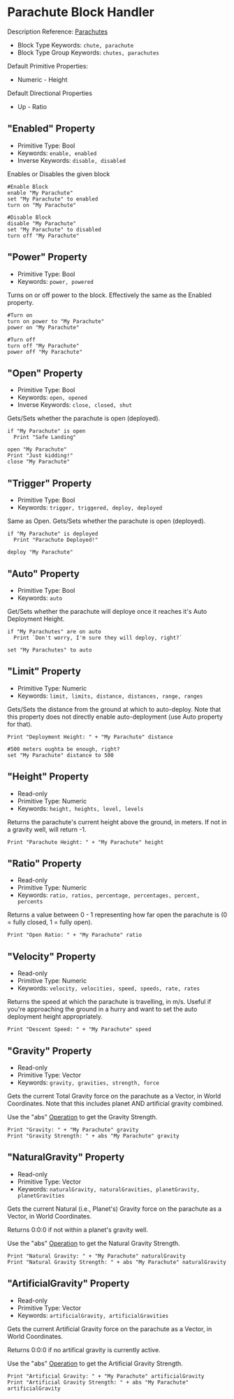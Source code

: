 ﻿# Parachute Block Handler
Description
Reference: [Parachutes](https://spaceengineers.merlinofmines.com/EasyCommands/blockHandlers/beacon "Parachutes")

* Block Type Keywords: ```chute, parachute```
* Block Type Group Keywords: ```chutes, parachutes```

Default Primitive Properties:
* Numeric - Height

Default Directional Properties
* Up - Ratio

## "Enabled" Property
* Primitive Type: Bool
* Keywords: ```enable, enabled```
* Inverse Keywords: ```disable, disabled```

Enables or Disables the given block

```
#Enable Block
enable "My Parachute"
set "My Parachute" to enabled
turn on "My Parachute"

#Disable Block
disable "My Parachute"
set "My Parachute" to disabled
turn off "My Parachute"
```

## "Power" Property
* Primitive Type: Bool
* Keywords: ```power, powered```

Turns on or off power to the block.  Effectively the same as the Enabled property.

```
#Turn on
turn on power to "My Parachute"
power on "My Parachute"

#Turn off
turn off "My Parachute"
power off "My Parachute"
```

## "Open" Property
* Primitive Type: Bool
* Keywords: ```open, opened```
* Inverse Keywords: ```close, closed, shut```

Gets/Sets whether the parachute is open (deployed).

```
if "My Parachute" is open
  Print "Safe Landing"

open "My Parachute"
Print "Just kidding!"
close "My Parachute"
```

## "Trigger" Property
* Primitive Type: Bool
* Keywords: ```trigger, triggered, deploy, deployed```

Same as Open.  Gets/Sets whether the parachute is open (deployed).

```
if "My Parachute" is deployed
  Print "Parachute Deployed!"

deploy "My Parachute"
```

## "Auto" Property
* Primitive Type: Bool
* Keywords: ```auto```

Get/Sets whether the parachute will deploye once it reaches it's Auto Deployment Height.

```
if "My Parachutes" are on auto
  Print `Don't worry, I'm sure they will deploy, right?`

set "My Parachutes" to auto
```

## "Limit" Property
* Primitive Type: Numeric
* Keywords: ```limit, limits, distance, distances, range, ranges```

Gets/Sets the distance from the ground at which to auto-deploy.  Note that this property does not directly enable auto-deployment (use Auto property for that).

```
Print "Deployment Height: " + "My Parachute" distance

#500 meters oughta be enough, right?
set "My Parachute" distance to 500
```

## "Height" Property
* Read-only
* Primitive Type: Numeric
* Keywords: ```height, heights, level, levels```

Returns the parachute's current height above the ground, in meters.  If not in a gravity well, will return -1.

```
Print "Parachute Height: " + "My Parachute" height
```

## "Ratio" Property
* Read-only
* Primitive Type: Numeric
* Keywords: ```ratio, ratios, percentage, percentages, percent, percents```

Returns a value between 0 - 1 representing how far open the parachute is (0 = fully closed, 1 = fully open).

```
Print "Open Ratio: " + "My Parachute" ratio
```

## "Velocity" Property
* Read-only
* Primitive Type: Numeric
* Keywords: ```velocity, velocities, speed, speeds, rate, rates```

Returns the speed at which the parachute is travelling, in m/s.  Useful if you're approaching the ground in a hurry and want to set the auto deployment height appropriately.

```
Print "Descent Speed: " + "My Parachute" speed
```

## "Gravity" Property
* Read-only
* Primitive Type: Vector
* Keywords: ```gravity, gravities, strength, force```

Gets the current Total Gravity force on the parachute as a Vector, in World Coordinates.  Note that this includes planet AND artificial gravity combined.

Use the "abs" [Operation](https://spaceengineers.merlinofmines.com/EasyCommands/operations "Operations") to get the Gravity Strength.

```
Print "Gravity: " + "My Parachute" gravity
Print "Gravity Strength: " + abs "My Parachute" gravity
```

## "NaturalGravity" Property
* Read-only
* Primitive Type: Vector
* Keywords: ```naturalGravity, naturalGravities, planetGravity, planetGravities```

Gets the current Natural (i.e., Planet's) Gravity force on the parachute as a Vector, in World Coordinates. 

Returns 0:0:0 if not within a planet's gravity well.

Use the "abs" [Operation](https://spaceengineers.merlinofmines.com/EasyCommands/operations "Operations") to get the Natural Gravity Strength.

```
Print "Natural Gravity: " + "My Parachute" naturalGravity
Print "Natural Gravity Strength: " + abs "My Parachute" naturalGravity
```

## "ArtificialGravity" Property
* Read-only
* Primitive Type: Vector
* Keywords: ```artificialGravity, artificialGravities```

Gets the current Artificial Gravity force on the parachute as a Vector, in World Coordinates.

Returns 0:0:0 if no artifical gravity is currently active.

Use the "abs" [Operation](https://spaceengineers.merlinofmines.com/EasyCommands/operations "Operations") to get the Artificial Gravity Strength.

```
Print "Artificial Gravity: " + "My Parachute" artificialGravity
Print "Artificial Gravity Strength: " + abs "My Parachute" artificialGravity
```
